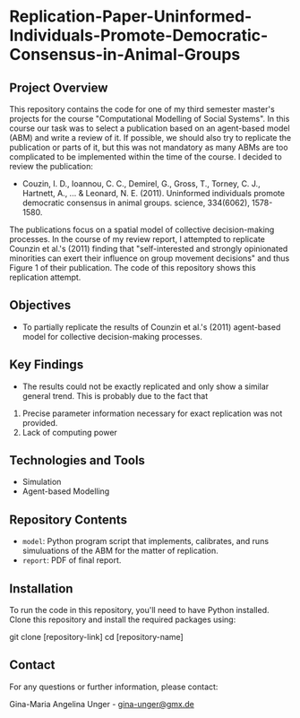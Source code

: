 # Replication-Paper-Uninformed-Individuals-Promote-Democratic-Consensus-in-Animal-Groups

## Project Overview
This repository contains the code for one of my third semester master's projects for the course "Computational Modelling of Social Systems". In this course our task was to select a publication based on an agent-based model (ABM) and write a review of it. If possible, we should also try to replicate the publication or parts of it, but this was not mandatory as many ABMs are too complicated to be implemented within the time of the course. I decided to review the publication:

- Couzin, I. D., Ioannou, C. C., Demirel, G., Gross, T., Torney, C. J., Hartnett, A., ... & Leonard, N. E. (2011). Uninformed individuals promote democratic consensus in animal groups. science, 334(6062), 1578-1580.

The publications focus on a spatial model of collective decision-making processes. In the course of my review report, I attempted to replicate Counzin et al.'s (2011) finding that "self-interested and strongly opinionated minorities can exert their influence on group movement decisions" and thus Figure 1 of their publication. The code of this repository shows this replication attempt.

## Objectives
- To partially replicate the results of Counzin et al.'s (2011) agent-based model for collective decision-making processes.

## Key Findings
- The results could not be exactly replicated and only show a similar general trend. This is probably due to the fact that
1. Precise parameter information necessary for exact replication was not provided.
2. Lack of computing power

## Technologies and Tools
- Simulation
- Agent-based Modelling

## Repository Contents
- `model`: Python program script that implements, calibrates, and runs simuluations of the ABM for the matter of replication.
- `report`: PDF of final report.

## Installation
To run the code in this repository, you'll need to have Python installed. Clone this repository and install the required packages using:

git clone [repository-link]
cd [repository-name]

## Contact
For any questions or further information, please contact:

Gina-Maria Angelina Unger - gina-unger@gmx.de

